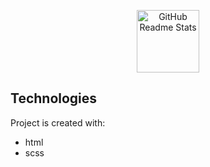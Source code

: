 <p align="center">
 <img width="100px" src="https://www.freelogovectors.net/wp-content/uploads/2019/05/dev-logo.jpg" align="center" alt="GitHub Readme Stats" />

## Technologies
Project is created with:
* html
* scss